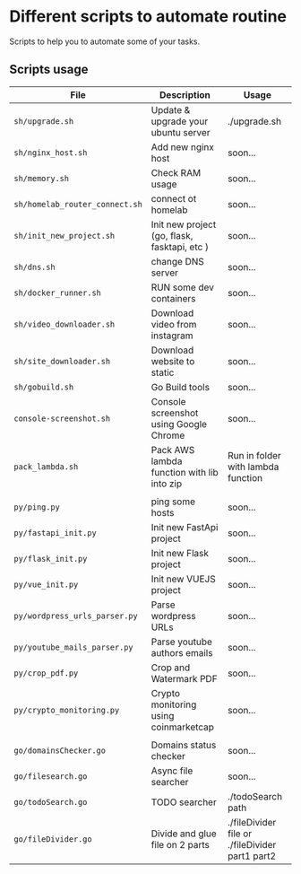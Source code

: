 # Different scripts to automate routine

Scripts to help you to automate some of your tasks.

## Scripts usage

| File                           | Description                                  | Usage                                           |
|--------------------------------|----------------------------------------------|-------------------------------------------------|
| `sh/upgrade.sh`                | Update & upgrade your ubuntu server          | ./upgrade.sh                                    |
| `sh/nginx_host.sh`             | Add new nginx host                           | soon...                                         |
| `sh/memory.sh`                 | Check RAM usage                              | soon...                                         |
| `sh/homelab_router_connect.sh` | connect ot homelab                           | soon...                                         |
| `sh/init_new_project.sh`       | Init new project (go, flask, fasktapi, etc ) | soon...                                         |
| `sh/dns.sh`                    | change DNS server                            | soon...                                         |
| `sh/docker_runner.sh`          | RUN some dev containers                      | soon...                                         |
| `sh/video_downloader.sh`       | Download video from instagram                | soon...                                         |
| `sh/site_downloader.sh`        | Download website to static                   | soon...                                         |
| `sh/gobuild.sh`                | Go Build tools                               | soon...                                         |
| `console-screenshot.sh`        | Console screenshot using Google Chrome       | soon...                                         |
| `pack_lambda.sh`               | Pack AWS lambda function with lib into zip   | Run in folder with lambda function              |
||||
| `py/ping.py`                   | ping some hosts                              | soon...                                         |
| `py/fastapi_init.py`           | Init new FastApi project                     | soon...                                         |
| `py/flask_init.py`             | Init new Flask project                       | soon...                                         |
| `py/vue_init.py`               | Init new VUEJS project                       | soon...                                         |
| `py/wordpress_urls_parser.py`  | Parse wordpress URLs                         | soon...                                         |
| `py/youtube_mails_parser.py`   | Parse youtube authors emails                 | soon...                                         |
| `py/crop_pdf.py`               | Crop and Watermark PDF                       | soon...                                         |
| `py/crypto_monitoring.py`      | Crypto monitoring using coinmarketcap        | soon...                                         |
||||
| `go/domainsChecker.go`         | Domains status checker                       | soon...                                         |
| `go/filesearch.go`             | Async file searcher                          | soon...                                         |
| `go/todoSearch.go`             | TODO searcher                                | ./todoSearch path                               |
| `go/fileDivider.go`            | Divide and glue file on 2 parts              | ./fileDivider file or ./fileDivider part1 part2 |